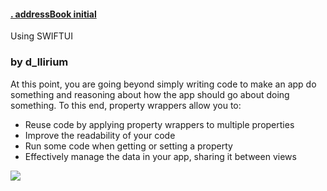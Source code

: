 
####  [. addressBook initial](https://www.codecademy.com/paths/build-ios-apps-with-swiftui/tracks/building-code-history-part-three-swiftui/modules/progressing-through-the-game-swiftui/articles/property-wrappers-and-binding-swiftui)

Using SWIFTUI
### by d_llirium

At this point, you are going beyond simply writing code to make an app do something and reasoning about how the app should go about doing something. To this end, property wrappers allow you to:

  - Reuse code by applying property wrappers to multiple properties
  - Improve the readability of your code
  - Run some code when getting or setting a property
  - Effectively manage the data in your app, sharing it between views

![](https://github.com/d-llirium/codecademy/blob/main/AddressBook-Initial/AddressBook.gif?raw=true)
